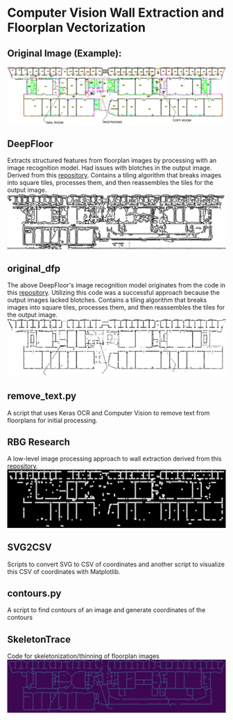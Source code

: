 # Computer Vision Wall Extraction and Floorplan Vectorization

## Original Image (Example):
![Original Unprocessed Floorplan Image](https://github.com/luqmanzaceria/ucsc-research/blob/main/cv-floorplan/E2_3.png)

## DeepFloor
Extracts structured features from floorplan images by processing with an image recognition model. Had issues with blotches in the output image. Derived from this [repository](https://github.com/whchien/deep-floor-plan-recognition). Contains a tiling algorithm that breaks images into square tiles, processes them, and then reassembles the tiles for the output image.
![DeepFloor Output Image](https://github.com/luqmanzaceria/ucsc-research/blob/main/cv-floorplan/DeepFloor_E2_3.png)

## original_dfp
The above DeepFloor's image recognition model originates from the code in this [repository](https://github.com/zlzeng/DeepFloorplan). Utilizing this code was a successful approach because the output images lacked blotches. Contains a tiling algorithm that breaks images into square tiles, processes them, and then reassembles the tiles for the output image.
![Original_dfp Output Image](https://github.com/luqmanzaceria/ucsc-research/blob/main/cv-floorplan/originaldfp_E2_3.png)

## remove_text.py
A script that uses Keras OCR and Computer Vision to remove text from floorplans for initial processing.

## RBG Research
A low-level image processing approach to wall extraction derived from this [repository](https://github.com/rbg-research/Floor-Plan-Detection/).
![RBG Research Output Image](https://github.com/luqmanzaceria/ucsc-research/blob/main/cv-floorplan/RBG_E2_3.png)

## SVG2CSV
Scripts to convert SVG to CSV of coordinates and another script to visualize this CSV of coordinates with Matplotlib.

## contours.py
A script to find contours of an image and generate coordinates of the contours

## SkeletonTrace
Code for skeletonization/thinning of floorplan images
![Skeletonization Image](https://github.com/luqmanzaceria/ucsc-research/blob/main/cv-floorplan/SkeletonTrace/skeletonization.png)
